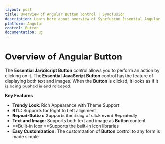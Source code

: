 ```yaml
---
layout: post
title: Overview of Angular Button Control | Syncfusion
description: Learn here about overview of Syncfusion Essential Angular Button Control, its elements and more.
platform: Angular
control: Button
documentation: ug
---
```


# Overview of Angular Button

The **Essential JavaScript Button** control allows you to perform an action by clicking on it. The **Essential JavaScript Button** control has the feature of displaying both text and images. When the **Button** is clicked, it looks as if it is being pushed in and released.

**Key Features**

* **Trendy Look:** Rich Appearance with Theme Support
* **RTL:** Supports for Right to Left alignment
* **Repeat-Button:** Supports the rising of click event Repeatedly 
* **Text and Image:** Supports both text and image as **Button** content
* **Built-in Icon:**Supports the built-in icon libraries
* **Easy Customization:** The customization of **Button** control to any form is made simple